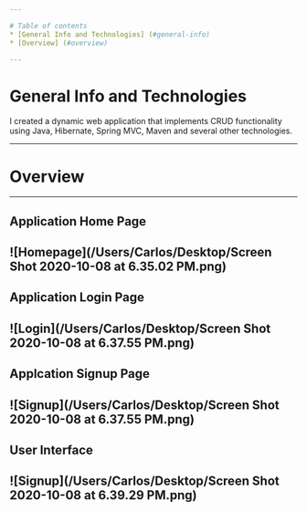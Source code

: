 ```yaml
---

# Table of contents
* [General Info and Technologies] (#general-info)
* [Overview] (#overview)

---
```


# General Info and Technologies
I created a dynamic web application that implements CRUD functionality using Java, Hibernate, Spring MVC, Maven and several other technologies.

---

# Overview
---
## Application Home Page
![Homepage](/Users/Carlos/Desktop/Screen Shot 2020-10-08 at 6.35.02 PM.png)
---
## Application Login Page
![Login](/Users/Carlos/Desktop/Screen Shot 2020-10-08 at 6.37.55 PM.png)
---
## Applcation Signup Page
![Signup](/Users/Carlos/Desktop/Screen Shot 2020-10-08 at 6.37.55 PM.png)
---
## User Interface
![Signup](/Users/Carlos/Desktop/Screen Shot 2020-10-08 at 6.39.29 PM.png)
---
